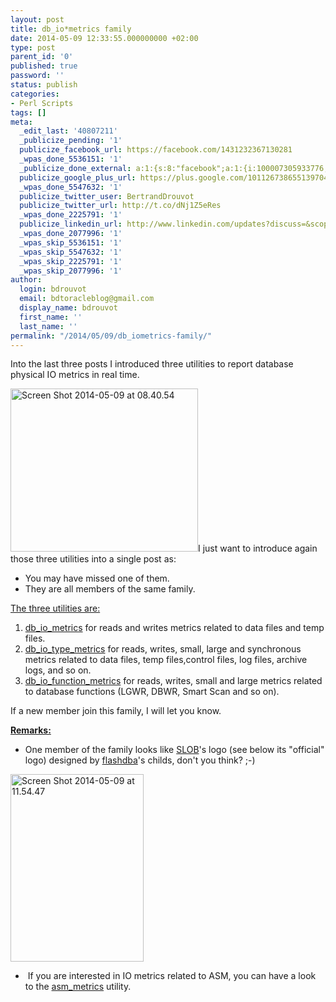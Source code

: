 ```yaml
---
layout: post
title: db_io*metrics family
date: 2014-05-09 12:33:55.000000000 +02:00
type: post
parent_id: '0'
published: true
password: ''
status: publish
categories:
- Perl Scripts
tags: []
meta:
  _edit_last: '40807211'
  _publicize_pending: '1'
  publicize_facebook_url: https://facebook.com/1431232367130281
  _wpas_done_5536151: '1'
  _publicize_done_external: a:1:{s:8:"facebook";a:1:{i:100007305933776;b:1;}}
  publicize_google_plus_url: https://plus.google.com/101126738655139704850/posts/3FqcqaqeLWr
  _wpas_done_5547632: '1'
  publicize_twitter_user: BertrandDrouvot
  publicize_twitter_url: http://t.co/dNj1Z5eRes
  _wpas_done_2225791: '1'
  publicize_linkedin_url: http://www.linkedin.com/updates?discuss=&scope=16310177&stype=M&topic=5870495690811011072&type=U&a=cEZf
  _wpas_done_2077996: '1'
  _wpas_skip_5536151: '1'
  _wpas_skip_5547632: '1'
  _wpas_skip_2225791: '1'
  _wpas_skip_2077996: '1'
author:
  login: bdrouvot
  email: bdtoracleblog@gmail.com
  display_name: bdrouvot
  first_name: ''
  last_name: ''
permalink: "/2014/05/09/db_iometrics-family/"
---
```


Into the last three posts I introduced three utilities to report database physical IO metrics in real time.

[<img src="%7B%7B%20site.baseurl%20%7D%7D/assets/images/screen-shot-2014-05-09-at-08-40-54.png?w=300" class="alignright size-medium wp-image-1970" width="300" height="261" alt="Screen Shot 2014-05-09 at 08.40.54" />](http://bdrouvot.files.wordpress.com/2014/05/screen-shot-2014-05-09-at-08-40-54.png)I just want to introduce again those three utilities into a single post as:

-   You may have missed one of them.
-   They are all members of the same family.

<span style="text-decoration:underline;">The three utilities are:</span>

1.  [db\_io\_metrics](http://bdrouvot.wordpress.com/db_io_metrics_script/ "db_io_metrics") for reads and writes metrics related to data files and temp files.
2.  [db\_io\_type\_metrics](http://bdrouvot.wordpress.com/db_io_type_metrics_script/ "db_io_type_metrics") for reads, writes, small, large and synchronous metrics related to data files, temp files,control files, log files, archive logs, and so on.
3.  [db\_io\_function\_metrics](http://bdrouvot.wordpress.com/db_io_function_metrics_script/ "db_io_function_metrics") for reads, writes, small and large metrics related to database functions (LGWR, DBWR, Smart Scan and so on).

If a new member join this family, I will let you know.

<span style="text-decoration:underline;">**Remarks:**</span>

-   One member of the family looks like [SLOB](http://kevinclosson.wordpress.com/2013/05/02/slob-2-a-significant-update-links-are-here/)'s logo (see below its "official" logo) designed by [flashdba](http://flashdba.com/)'s childs, don't you think? ;-)

[<img src="%7B%7B%20site.baseurl%20%7D%7D/assets/images/screen-shot-2014-05-09-at-11-54-47.png?w=213" class="aligncenter size-medium wp-image-1972" width="213" height="300" alt="Screen Shot 2014-05-09 at 11.54.47" />](http://bdrouvot.files.wordpress.com/2014/05/screen-shot-2014-05-09-at-11-54-47.png)

-    If you are interested in IO metrics related to ASM, you can have a look to the [asm\_metrics](http://bdrouvot.wordpress.com/asm_metrics_script/ "asm_metrics") utility.
